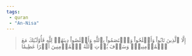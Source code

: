 ```yaml
---
tags: 
 - quran 
 - "An-Nisa"
---
```


> إِلَّا ٱلَّذِينَ تَابُواْ وَأَصۡلَحُواْ وَٱعۡتَصَمُواْ بِٱللَّهِ وَأَخۡلَصُواْ دِينَهُمۡ لِلَّهِ فَأُوْلَـٰٓئِكَ مَعَ ٱلۡمُؤۡمِنِينَۖ وَسَوۡفَ يُؤۡتِ ٱللَّهُ ٱلۡمُؤۡمِنِينَ أَجۡرًا عَظِيمٗا
